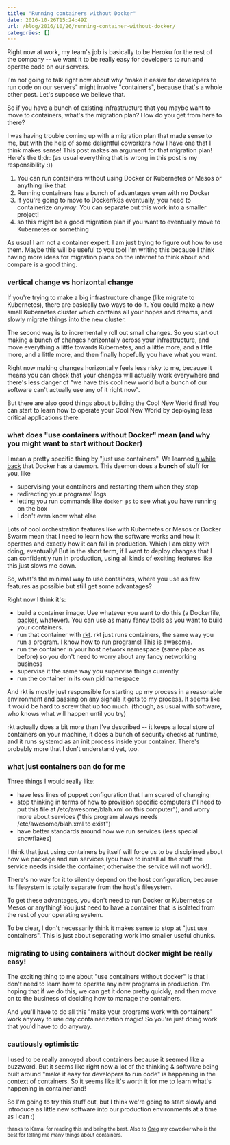 ```yaml
---
title: "Running containers without Docker"
date: 2016-10-26T15:24:49Z
url: /blog/2016/10/26/running-container-without-docker/
categories: []
---
```


Right now at work, my team's job is basically to be Heroku for the rest of the
company -- we want it to be really easy for developers to run and operate code
on our servers.

I'm not going to talk right now about why "make it easier for developers to
run code on our servers" might involve "containers", because that's a whole other
post. Let's suppose we believe that.

So if you have a bunch of existing infrastructure that you maybe want to move
to containers, what's the migration plan? How do you get from here to there?

I was having trouble coming up with a migration plan that made sense to me,
but with the help of some delightful coworkers now I have one  that I think
makes sense! This post makes an argument for that migration plan! Here's the
tl;dr: (as usual everything that is wrong in this post is my responsibility
:))

1. You can run containers without using Docker or Kubernetes or Mesos or anything like that
1. Running containers has a bunch of advantages even with no Docker
1. If you're going to move to Docker/k8s eventually, you need to containerize *anyway*. You can separate out this work into a smaller project!
1. so this might be a good migration plan if you want to eventually move to Kubernetes or something

As usual I am not a container expert. I am just trying to figure out how to
use them. Maybe this will be useful to you too! I'm writing this because I
think having more ideas for migration plans on the internet to think about and
compare is a good thing.

### vertical change vs horizontal change

If you're trying to make a big infrastructure change (like migrate to
Kubernetes), there are basically two ways to do it. You could make a new small
Kubernetes cluster which contains all your hopes and dreams, and slowly
migrate things into the new cluster.

The second way is to incrementally roll out small changes. So you start out
making a bunch of changes horizontally across your infrastructure, and move
everything a little towards Kubernetes, and a little more, and a little more,
and a little more, and then finally hopefully you have what you want.

Right now making changes horizontally feels less risky to me, because it means
you can check that your changes will actually work everywhere and there's less
danger of "we have this cool new world but a bunch of our software can't
actually use any of it right now".

But there are also good things about building the Cool New World first! You can
start to learn how to operate your Cool New World by deploying less critical
applications there.

### what does "use containers without Docker" mean (and why you might want to start without Docker)

I mean a pretty specific thing by "just use containers". We learned [a while back](/blog/2016/09/15/whats-up-with-containers-docker-and-rkt/) that Docker has a daemon. This daemon does a **bunch** of stuff for you, like

* supervising your containers and restarting them when they stop
* redirecting your programs' logs
* letting you run commands like `docker ps` to see what you have running on the box
* I don't even know what else

Lots of cool orchestration features like with Kubernetes or Mesos or Docker
Swarm mean that I need to learn how the software works and how it operates and
exactly how it can fail in production. Which I am okay with doing, eventually!
But in the short term, if I want to deploy changes that I can confidently run in
production, using all kinds of exciting features like this just slows me down.

So, what's the minimal way to use containers, where you use as few features as
possible but still get some advantages?

Right now I think it's:

* build a container image. Use whatever you want to do this (a Dockerfile, [packer](https://www.packer.io/), whatever). You can use as many fancy tools as you want to build your containers.
* run that container with [rkt](https://github.com/coreos/rkt). rkt just runs containers, the same way you run a program. I know how to run programs! This is awesome.
* run the container in your host network namespace (same place as before) so you don't need to worry about any fancy networking business
* supervise it the same way you supervise things currently
* run the container in its own pid namespace

And rkt is mostly just responsible for starting up my process in a reasonable
environment and passing on any signals it gets to my process. It seems like it
would be hard to screw that up too much. (though, as usual with software, who
knows what will happen until you try)

rkt actually does a bit more than I've described -- it keeps a local store of
containers on your machine, it does a bunch of security checks at runtime, and
it runs systemd as an init process inside your container. There's probably more
that I don't understand yet, too.

### what just containers can do for me

Three things I would really like:

* have less lines of puppet configuration that I am scared of changing
* stop thinking in terms of how to provision specific computers ("I need to put this file at /etc/awesome/blah.xml on this computer"), and worry more about services ("this program always needs /etc/awesome/blah.xml to exist")
* have better standards around how we run services (less special snowflakes)

I think that just using containers by itself will force us to be disciplined
about how we package and run services (you have to install all the stuff the
service needs inside the container, otherwise the service will not work!).

There's no way for it to silently depend on the host configuration, because
its filesystem is totally separate from the host's filesystem.

To get these advantages, you don't need to run Docker or Kubernetes or Mesos
or anything! You just need to have a container that is isolated from the rest
of your operating system.

To be clear, I don't necessarily think it makes sense to stop at "just use
containers". This is just about separating work into smaller useful chunks.

### migrating to using containers without docker might be really easy!

The exciting thing to me about "use containers without docker" is that I don't
need to learn how to operate any new programs in production. I'm hoping that
if we do this, we can get it done pretty quickly, and then move on to the
business of deciding how to manage the containers.

And you'll have to do all this "make your programs work with containers" work
anyway to use *any* containerization magic! So you're just doing work that
you'd have to do anyway.

### cautiously optimistic

I used to be really annoyed about containers because it seemed like a
buzzword. But it seems like right now a lot of the thinking & software being
built around "make it easy for developers to run code" is happening in the
context of containers. So it seems like it's worth it for me to learn what's
happening in containerland!

So I'm going to try this stuff out, but I think we're going to start slowly and
introduce as little new software into our production environments at a time as
I can :)


<small>thanks to Kamal for reading this and being the best. Also to
[Greg](https://github.com/grepory) my coworker who is the best for telling me
many things about containers.</small>
